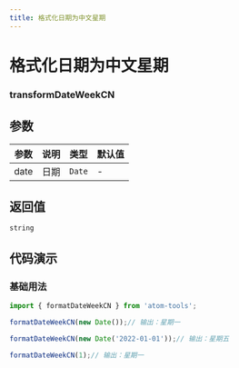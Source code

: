 ```yaml
---
title: 格式化日期为中文星期
---
```


# 格式化日期为中文星期

### transformDateWeekCN

## 参数

| 参数 | 说明 | 类型 | 默认值 |
| --- | --- | --- | --- |
| date | 日期 | `Date` | - |

## 返回值

`string`

## 代码演示

### 基础用法

```ts
import { formatDateWeekCN } from 'atom-tools';

formatDateWeekCN(new Date());// 输出：星期一

formatDateWeekCN(new Date('2022-01-01'));// 输出：星期五

formatDateWeekCN(1);// 输出：星期一
```


    
